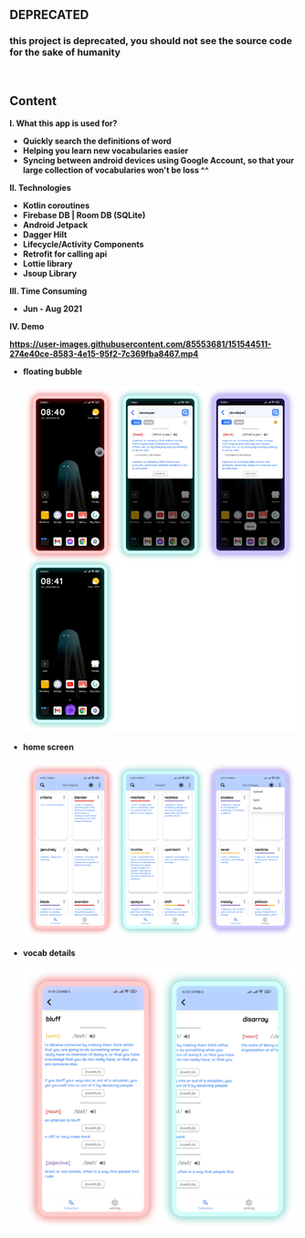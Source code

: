 ## DEPRECATED
### <b> this project is deprecated, you should not see the source code for the sake of humanity <b>
</br>
  
## Content

I. What this app is used for?
  - Quickly search the definitions of word
  - Helping you learn new vocabularies easier
  - Syncing between android devices using Google Account, so that your large collection of vocabularies won't be loss ^^

II. Technologies
  - Kotlin coroutines
  - Firebase DB | Room DB (SQLite)
  - Android Jetpack
  - Dagger Hilt
  - Lifecycle/Activity Components
  - Retrofit for calling api
  - Lottie library
  - Jsoup Library

III. Time Consuming
  - Jun - Aug 2021

IV. Demo

https://user-images.githubusercontent.com/85553681/151544511-274e40ce-8583-4e15-95f2-7c369fba8467.mp4



  
- floating bubble </br> </br>
  <img src="art/bubble.png">

- home screen </br> </br>
  <img src="art/homeScreen.png">

- vocab details </br> </br>
  <img src="art/vocabDetail.png">
